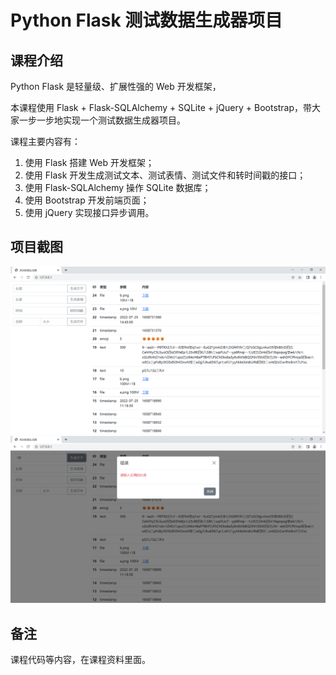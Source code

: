 # Python Flask 测试数据生成器项目

## 课程介绍

Python Flask 是轻量级、扩展性强的 Web 开发框架，

本课程使用 Flask + Flask-SQLAlchemy + SQLite + jQuery + Bootstrap，带大家一步一步地实现一个测试数据生成器项目。

课程主要内容有：

1. 使用 Flask 搭建 Web 开发框架；
2. 使用 Flask 开发生成测试文本、测试表情、测试文件和转时间戳的接口；
3. 使用 Flask-SQLAlchemy 操作 SQLite 数据库；
4. 使用 Bootstrap 开发前端页面；
5. 使用 jQuery 实现接口异步调用。

## 项目截图

![项目截图1](./项目截图1.png)
![项目截图2](./项目截图2.png)

## 备注

课程代码等内容，在课程资料里面。

